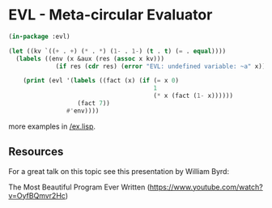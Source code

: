 # EVL - Meta-circular Evaluator

```lisp
(in-package :evl)

(let ((kv `((+ . +) (* . *) (1- . 1-) (t . t) (= . equal))))
  (labels ((env (x &aux (res (assoc x kv)))
             (if res (cdr res) (error "EVL: undefined variable: ~a" x))))

    (print (evl '(labels ((fact (x) (if (= x 0)
                                        1
                                        (* x (fact (1- x))))))
                   (fact 7))
                #'env))))
```

more examples in [/ex.lisp](/ex.lisp).

## Resources

For a great talk on this topic see this presentation by William Byrd:

The Most Beautiful Program Ever Written
(https://www.youtube.com/watch?v=OyfBQmvr2Hc)

